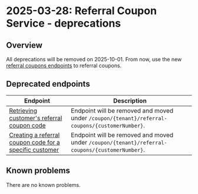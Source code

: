---
---
#  2025-03-28: Referral Coupon Service - deprecations

## Overview

All deprecations will be removed on 2025-10-01. From now, use the new [referral coupons endpoints](/openapi/coupon/#tag/Referral-Coupon-Management) to referral coupons.


## Deprecated endpoints

| Endpoint                                                                                                                      | Description                                                                                   |
|-------------------------------------------------------------------------------------------------------------------------------|-----------------------------------------------------------------------------------------------|
| [Retrieving customer's referral coupon code](/openapi/coupon/#operation/GET-coupon-retrieve-referral-coupon)                  | Endpoint will be removed and moved under <code>/coupon/{tenant}/referral-coupons/{customerNumber}</code>. |
| [Creating a referral coupon code for a specific customer](/openapi/coupon/#operation/POST-coupon-create-referral-coupon-code) | Endpoint will be removed and moved under <code>/coupon/{tenant}/referral-coupons/{customerNumber}</code>. |


## Known problems

There are no known problems.